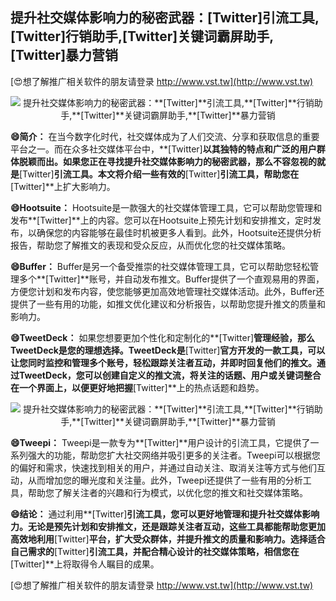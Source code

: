 ## **提升社交媒体影响力的秘密武器：**[Twitter]**引流工具,**[Twitter]**行销助手,**[Twitter]**关键词霸屏助手,**[Twitter]**暴力营销**

[😍想了解推广相关软件的朋友请登录 http://www.vst.tw](http://www.vst.tw)

 <center><img src="https://vst.tw/MP4/tuiguang/png/0.png" alt="提升社交媒体影响力的秘密武器：**[Twitter]**引流工具,**[Twitter]**行销助手,**[Twitter]**关键词霸屏助手,**[Twitter]**暴力营销"></center>

**😄简介：**
在当今数字化时代，社交媒体成为了人们交流、分享和获取信息的重要平台之一。而在众多社交媒体平台中，**[Twitter]**以其独特的特点和广泛的用户群体脱颖而出。如果您正在寻找提升社交媒体影响力的秘密武器，那么不容忽视的就是**[Twitter]**引流工具。本文将介绍一些有效的**[Twitter]**引流工具，帮助您在**[Twitter]**上扩大影响力。

**😄Hootsuite：**
Hootsuite是一款强大的社交媒体管理工具，它可以帮助您管理和发布**[Twitter]**上的内容。您可以在Hootsuite上预先计划和安排推文，定时发布，以确保您的内容能够在最佳时机被更多人看到。此外，Hootsuite还提供分析报告，帮助您了解推文的表现和受众反应，从而优化您的社交媒体策略。

**😄Buffer：**
Buffer是另一个备受推崇的社交媒体管理工具，它可以帮助您轻松管理多个**[Twitter]**账号，并自动发布推文。Buffer提供了一个直观易用的界面，方便您计划和发布内容，使您能够更加高效地管理社交媒体活动。此外，Buffer还提供了一些有用的功能，如推文优化建议和分析报告，以帮助您提升推文的质量和影响力。

**😄TweetDeck：**
如果您想要更加个性化和定制化的**[Twitter]**管理经验，那么TweetDeck是您的理想选择。TweetDeck是**[Twitter]**官方开发的一款工具，可以让您同时监控和管理多个账号，轻松跟踪关注者互动，并即时回复他们的推文。通过TweetDeck，您可以创建自定义的推文流，将关注的话题、用户或关键词整合在一个界面上，以便更好地把握**[Twitter]**上的热点话题和趋势。

 <center><img src="https://vst.tw/MP4/tuiguang/png/3.png" alt="提升社交媒体影响力的秘密武器：**[Twitter]**引流工具,**[Twitter]**行销助手,**[Twitter]**关键词霸屏助手,**[Twitter]**暴力营销"></center>

**😄Tweepi：**
Tweepi是一款专为**[Twitter]**用户设计的引流工具，它提供了一系列强大的功能，帮助您扩大社交网络并吸引更多的关注者。Tweepi可以根据您的偏好和需求，快速找到相关的用户，并通过自动关注、取消关注等方式与他们互动，从而增加您的曝光度和关注量。此外，Tweepi还提供了一些有用的分析工具，帮助您了解关注者的兴趣和行为模式，以优化您的推文和社交媒体策略。

**😄结论：**
通过利用**[Twitter]**引流工具，您可以更好地管理和提升社交媒体影响力。无论是预先计划和安排推文，还是跟踪关注者互动，这些工具都能帮助您更加高效地利用**[Twitter]**平台，扩大受众群体，并提升推文的质量和影响力。选择适合自己需求的**[Twitter]**引流工具，并配合精心设计的社交媒体策略，相信您在**[Twitter]**上将取得令人瞩目的成果。

[😍想了解推广相关软件的朋友请登录 http://www.vst.tw](http://www.vst.tw)



